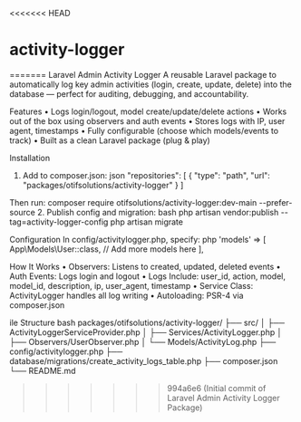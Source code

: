 <<<<<<< HEAD
# activity-logger
=======
Laravel Admin Activity Logger
A reusable Laravel package to automatically log key admin activities (login, create, update, delete) into the database — perfect for auditing, debugging, and accountability.

Features
• Logs login/logout, model create/update/delete actions
• Works out of the box using observers and auth events
• Stores logs with IP, user agent, timestamps
• Fully configurable (choose which models/events to track)
• Built as a clean Laravel package (plug & play)

Installation
1. Add to composer.json:
json
"repositories": [
{
"type": "path",
"url": "packages/otifsolutions/activity-logger"
}
]

Then run:
composer require otifsolutions/activity-logger:dev-main --prefer-source
2. Publish config and migration:
bash
php artisan vendor:publish --tag=activity-logger-config
php artisan migrate


Configuration
In config/activitylogger.php, specify:
php
'models' => [
App\Models\User::class,
// Add more models here
],



How It Works
• Observers: Listens to created, updated, deleted events
• Auth Events: Logs login and logout
• Logs Include: user_id, action, model, model_id, description, ip, user_agent, timestamp
• Service Class: ActivityLogger handles all log writing
• Autoloading: PSR-4 via composer.json


ile Structure
bash
packages/otifsolutions/activity-logger/
├── src/
│   ├── ActivityLoggerServiceProvider.php
│   ├── Services/ActivityLogger.php
│   ├── Observers/UserObserver.php
│   └── Models/ActivityLog.php
├── config/activitylogger.php
├── database/migrations/create_activity_logs_table.php
├── composer.json
└── README.md
>>>>>>> 994a6e6 (Initial commit of Laravel Admin Activity Logger Package)
